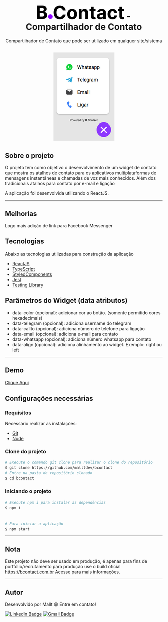 <h1 align="center">
   <img alt="Logo" src="./public/bcontact-logo.svg" alt=""> - Compartilhador de Contato
</h1>
<p align="center">Compartilhador de Contato que pode ser utilizado em qualquer site/sistema</p>

<h2 align="center"><img src="./src/icons/screenshot.jpg" alt="screenshot bcontact" /></h2>

## Sobre o projeto

O projeto tem como objetivo o desenvolvimento de um widget de contato que mostra os atalhos de contato para os aplicativos multiplataformas de mensagens instantâneas e chamadas de voz mais conhecidos. Além dos tradicionais atalhos para contato por e-mail e ligação

A aplicação foi desenvolvida utilizando o ReactJS.

---

## Melhorias

Logo mais adição de link para Facebook Messenger

## Tecnologias

Abaixo as tecnologias utilizadas para construção da aplicação

- [ReactJS](https://reactjs.org/)
- [TypeScript](https://www.typescriptlang.org/)
- [StyledComponents](https://styled-components.com)
- [Jest](https://jestjs.io)
- [Testing Library](https://testing-library.com/)

## Parâmetros do Widget (data atributos)

- data-color (opcional): adicionar cor ao botão. (somente permitido cores hexadecimais)
- data-telegram (opcional): adiciona username do telegram
- data-callto (opcional): adiciona número de telefone para ligação
- data-email (opcional): adiciona e-mail para contato
- data-whatsapp (opcional): adiciona número whatsapp para contato
- data-align (opcional): adiciona alinhamento ao widget. Exemplo: right ou left

---

## Demo

[Clique Aqui](https://mallt-bcontact.netlify.app/)

## Configurações necessárias

### **Requisitos**

Necessário realizar as instalações:

- [Git](https://git-scm.com/)
- [Node](https://nodejs.org)

### **Clone do projeto**

```bash
# Execute o comando git clone para realizar o clone do repositório
$ git clone https://github.com/malltdev/bcontact
# Entre na pasta do repositório clonado
$ cd bcontact

```

### **Iniciando o projeto**

```bash
# Execute npm i para instalar as dependências
$ npm i


# Para iniciar a aplicação
$ npm start

```

---

## Nota

Este projeto não deve ser usado em produção, é apenas para fins de portfólio/recrutamento para produção use o build oficial https://bcontact.com.br Acesse para mais informações.

---

## Autor

Desenvolvido por Mallt 😀 Entre em contato!

[![Linkedin Badge](https://img.shields.io/badge/LinkedIn-0077B5?style=for-the-badge&logo=linkedin&logoColor=white&link=https://www.linkedin.com/in/marcustorresweb/)](https://www.linkedin.com/in/marcustorresweb/)
[![Gmail Badge](https://img.shields.io/badge/Gmail-D14836?style=for-the-badge&logo=gmail&logoColor=white&link=mailto:malltsapps0@gmail.com)](mailto:malltsapps0@gmail.com)
